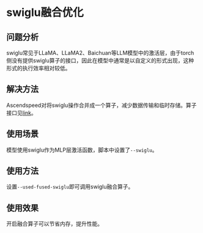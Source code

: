 # swiglu融合优化

## 问题分析
swiglu常见于LLaMA、LLaMA2、Baichuan等LLM模型中的激活层，由于torch侧没有提供swiglu算子的接口，因此在模型中通常是以自定义的形式出现，这种形式的执行效率相对较低。

## 解决方法
Ascendspeed对将swiglu操作合并成一个算子，减少数据传输和临时存储。算子接口见[link](../ops/swiglu.md)。

## 使用场景
模型使用swiglu作为MLP层激活函数，脚本中设置了`--swiglu`。

## 使用方法
设置`--used-fused-swiglu`即可调用swiglu融合算子。

## 使用效果 
开启融合算子可以节省内存，提升性能。

